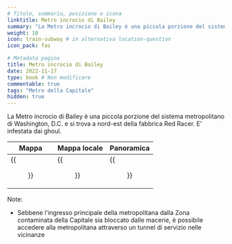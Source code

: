 ```yaml
---
# Titolo, sommario, posizione e icona
linktitle: Metro incrocio di Bailey
summary: "La Metro incrocio di Bailey è una piccola porzione del sistema metropolitano di Washington, D.C. e si trova a nord-est della fabbrica Red Racer. E' infestata dai ghoul."
weight: 10
icon: train-subway # in alternativa location-question
icon_pack: fas

# Metadata pagina
title: Metro incrocio di Bailey
date: 2022-11-17
type: book # Non modificare
commentable: true
tags: "Metro della Capitale"
hidden: true
---
```



La Metro incrocio di Bailey è una piccola porzione del sistema metropolitano di Washington, D.C. e si trova a nord-est della fabbrica Red Racer. E' infestata dai ghoul.

| Mappa | Mappa locale | Panoramica |
| ----- | ------------ | ---------- |
|  {{<figure src="Baileys_Crossroads_Metro_loc.webp">}} | {{<figure src="Metro_Bailey's_Crossroads_Metro_map.webp">}}  | {{<figure src="Bailey's_Crossroads_Metro_entrance.webp">}}  |



Note:
- Sebbene l'ingresso principale della metropolitana dalla Zona contaminata della Capitale sia bloccato dalle macerie, è possibile accedere alla metropolitana attraverso un tunnel di servizio nelle vicinanze